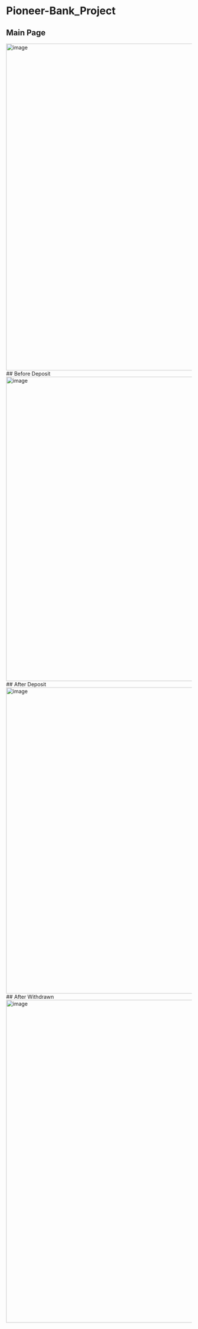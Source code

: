 # Pioneer-Bank_Project
## Main Page
<img width="1873" height="887" alt="image" src="https://github.com/user-attachments/assets/41984fd4-89ba-4913-bfbe-60fa57694520" />
## Before Deposit
<img width="1862" height="826" alt="image" src="https://github.com/user-attachments/assets/ed60d3e2-7829-4b3e-a190-8e32e3a65bd7" />
## After Deposit
<img width="1830" height="831" alt="image" src="https://github.com/user-attachments/assets/cea1b075-2622-4400-916e-a0d8bfedfe05" />
## After Withdrawn
<img width="1912" height="876" alt="image" src="https://github.com/user-attachments/assets/4c8c0457-ab62-4e6d-b488-322e81238f80" />
